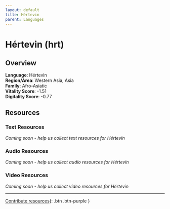 ```yaml
---
layout: default
title: Hértevin
parent: Languages
---
```


# Hértevin (hrt)

## Overview

**Language**: Hértevin  
**Region/Area**: Western Asia, Asia  
**Family**: Afro-Asiatic  
**Vitality Score**: -1.51  
**Digitality Score**: -0.77  

## Resources

### Text Resources
*Coming soon - help us collect text resources for Hértevin*

### Audio Resources
*Coming soon - help us collect audio resources for Hértevin*

### Video Resources
*Coming soon - help us collect video resources for Hértevin*

---

[Contribute resources](https://fairtrain.github.io/){: .btn .btn-purple }
